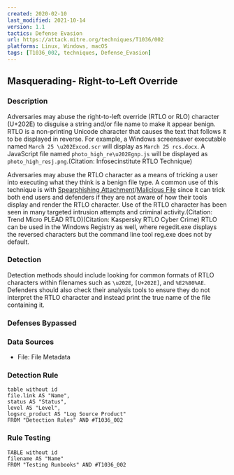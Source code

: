 ```yaml
---
created: 2020-02-10
last_modified: 2021-10-14
version: 1.1
tactics: Defense Evasion
url: https://attack.mitre.org/techniques/T1036/002
platforms: Linux, Windows, macOS
tags: [T1036_002, techniques, Defense_Evasion]
---
```


## Masquerading- Right-to-Left Override

### Description

Adversaries may abuse the right-to-left override (RTLO or RLO) character (U+202E) to disguise a string and/or file name to make it appear benign. RTLO is a non-printing Unicode character that causes the text that follows it to be displayed in reverse. For example, a Windows screensaver executable named <code>March 25 \u202Excod.scr</code> will display as <code>March 25 rcs.docx</code>. A JavaScript file named <code>photo_high_re\u202Egnp.js</code> will be displayed as <code>photo_high_resj.png</code>.(Citation: Infosecinstitute RTLO Technique)

Adversaries may abuse the RTLO character as a means of tricking a user into executing what they think is a benign file type. A common use of this technique is with [Spearphishing Attachment](https://attack.mitre.org/techniques/T1566/001)/[Malicious File](https://attack.mitre.org/techniques/T1204/002) since it can trick both end users and defenders if they are not aware of how their tools display and render the RTLO character. Use of the RTLO character has been seen in many targeted intrusion attempts and criminal activity.(Citation: Trend Micro PLEAD RTLO)(Citation: Kaspersky RTLO Cyber Crime) RTLO can be used in the Windows Registry as well, where regedit.exe displays the reversed characters but the command line tool reg.exe does not by default.

### Detection

Detection methods should include looking for common formats of RTLO characters within filenames such as <code>\u202E</code>, <code>[U+202E]</code>, and <code>%E2%80%AE</code>. Defenders should also check their analysis tools to ensure they do not interpret the RTLO character and instead print the true name of the file containing it.

### Defenses Bypassed



### Data Sources

  - File: File Metadata
### Detection Rule

```dataview
table without id
file.link AS "Name",
status AS "Status",
level AS "Level",
logsrc_product AS "Log Source Product"
FROM "Detection Rules" AND #T1036_002
```

### Rule Testing

```dataview
TABLE without id
filename AS "Name"
FROM "Testing Runbooks" AND #T1036_002
```
